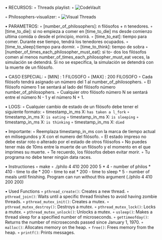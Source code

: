 • RECURSOS:
◦ Threads playlist: 
◦ ![CodeVault](https://www.youtube.com/watch?v=d9s_d28yJq0&list=PLfqABt5AS4FmuQf70psXrsMLEDQXNkLq2)

◦ Philosophers-visualizer:
◦ ![Visual Threads](https://nafuka11.github.io/philosophers-visualizer/)

• PARAMETROS:
◦ [number_of_philosophers]: n filósofos + n tenedores.
◦ [time_to_die]: si no empieza a comer en [time_to_die] ms
desde comienzo ultima comida o desde el principio, morirá.
◦ [time_to_eat]: tiempo para comer. Durante ese tiempo,
tendrá los tenedores ocupados.
◦ [time_to_sleep]:tiempo para dormir.
◦ [time_to_think]: tiempo de sobra
◦ [number_of_times_each_philosopher_must_eat]: si to-
dos los filósofos comen al menos number_of_times_each_philosopher_must_eat
veces, la simulación se detendrá. Si no se especifica, la simulación se detendrá
con la muerte de un filósofo.

• CASO ESPECIAL: 
◦ [MIN] :	1 FILOSOFO
◦ [MAX]	: 200 FILOSOFO
◦ Cada filósofo tendrá asignado un número del 1 al number_of_philosophers.
◦ El filósofo número 1 se sentará al lado del filósofo número number_of_philosophers.
◦ Cualquier otro filósofo número N se sentará entre el número N - 1 y el número N + 1.

• LOGS:
◦ Cualquier cambio de estado de un filósofo debe tener el siguiente formato:
◦ timestamp_in_ms X:  `has taken a l_fork`
◦ timestamp_in_ms X:  `is eating`
◦ timestamp_in_ms X:  `is sleeping`
◦ timestamp_in_ms X:  `is thinking`
◦ timestamp_in_ms X:  `died`

• Importante:
◦ Reemplaza timestamp_in_ms con la marca de tiempo actual en milisegundos
    y X con el numero del filósofo.
◦ El estado impreso no debe estar roto o alterado por el estado de otros filósofos
◦ No puedes tener más de 10ms entre la muerte de un filósofo y el momento en el que
    imprimes su muerte.
◦ Te recuerdo, los filósofos deben evitar morir.
◦ Tu programa no debe tener ningún data races.

• Instructiones
◦ make
◦ ./philo 4 410 200 200 5 
	* 4 - number of philos
	* 410 - time to die
	* 200 - time to eat
	* 200 - time to sleep
	* 5 - number of meals until finishing. Program can run without this argument (./philo 4 410 200 200)

• Used Functions
◦ `pthread_create()`: Creates a new thread.
◦ `pthread_join()`: Waits until a specific thread finishes to avoid having zombie threads.
◦ `pthread_mutex_init()`: Creates a mutex.
◦ `pthread_mutex_destroy()`: Destroys a mutex.
◦ `pthread_mutex_lock()`: Locks a mutex.
◦ `pthread_mutex_unlock()`: Unlocks a mutex.
◦ `usleep()`: Makes a thread sleep for a specified number of microseconds.
◦ `gettimeofday()`: Returns the number of microseconds passed since January 1, 1970.
◦ `malloc()`: Allocates memory on the heap.
◦ `free()`: Frees memory from the heap.
◦ `printf()`: Prints messages.
